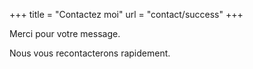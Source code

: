 +++
title = "Contactez moi"
url = "contact/success"
+++

Merci pour votre message.

Nous vous recontacterons rapidement.
